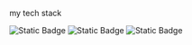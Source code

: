 <p>my tech stack</p>
<img alt="Static Badge" src="https://img.shields.io/badge/HTML-%23ffffff?style=flat-square&logo=html5&logoColor=%23E34F26">
<img alt="Static Badge" src="https://img.shields.io/badge/CSS-%23ffffff?style=flat-square&logo=css&logoColor=%23663399">
<img alt="Static Badge" src="https://img.shields.io/badge/JavaScript-%23ffffff?style=flat-square&logo=javascript&logoColor=%23F7DF1E">

